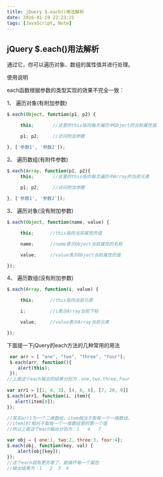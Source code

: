 ```yaml
---
title: jQuery $.each()用法解析
date: 2016-01-19 22:23:21
tags: [JavaScript, Note]
---
```


## jQuery $.each()用法解析


通过它，你可以遍历对象、数组的属性值并进行处理。

使用说明

each函数根据参数的类型实现的效果不完全一致：

1、 遍历对象(有附加参数)

```javascript
$.each(Object, function(p1, p2) {

     this;       //这里的this指向每次遍历中Object的当前属性值

     p1; p2;     //访问附加参数

}, ['参数1', '参数2']);
```

2、 遍历数组(有附件参数)

<!-- more -->

```javascript
$.each(Array, function(p1, p2){
     this;       //这里的this指向每次遍历中Array的当前元素
     
     p1; p2;     //访问附加参数

}, ['参数1', '参数2']);

```
 

3、 遍历对象(没有附加参数)
```javascript
$.each(Object, function(name, value) {

     this;      //this指向当前属性的值

     name;      //name表示Object当前属性的名称

     value;     //value表示Object当前属性的值

});
```
 

4、 遍历数组(没有附加参数)
```javascript
$.each(Array, function(i, value) {

     this;      //this指向当前元素

     i;         //i表示Array当前下标

     value;     //value表示Array当前元素

});
```
下面提一下jQuery的each方法的几种常用的用法

```javascript
 var arr = [ "one", "two", "three", "four"];     
 $.each(arr, function(){     
    alert(this);     
 });     
//上面这个each输出的结果分别为：one,two,three,four 
   
var arr1 = [[1, 4, 3], [4, 6, 6], [7, 20, 9]]     
$.each(arr1, function(i, item){     
   alert(item[0]);     
});     

//其实arr1为一个二维数组，item相当于取每一个一维数组，   
//item[0]相对于取每一个一维数组里的第一个值   
//所以上面这个each输出分别为：1   4   7     

var obj = { one:1, two:2, three:3, four:4};     
$.each(obj, function(key, val) {     
    alert(obj[key]);           
});   
//这个each就有更厉害了，能循环每一个属性     
//输出结果为：1   2  3  4
```